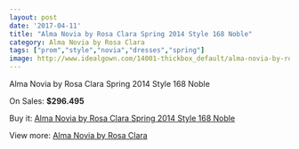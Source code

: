 ```yaml
---
layout: post
date: '2017-04-11'
title: "Alma Novia by Rosa Clara Spring 2014 Style 168 Noble"
category: Alma Novia by Rosa Clara
tags: ["prom","style","novia","dresses","spring"]
image: http://www.idealgown.com/14001-thickbox_default/alma-novia-by-rosa-clara-spring-2014-style-168-noble.jpg
---
```

Alma Novia by Rosa Clara Spring 2014 Style 168 Noble

On Sales: **$296.495**
<a href="https://www.idealgown.com/en/alma-novia-by-rosa-clara/5646-alma-novia-by-rosa-clara-spring-2014-style-168-noble.html"><amp-img layout="responsive" width="600" height="600" src="//www.idealgown.com/14001-thickbox_default/alma-novia-by-rosa-clara-spring-2014-style-168-noble.jpg" alt="Alma Novia by Rosa Clara Spring 2014 Style 168 Noble 0" /></a>
<a href="https://www.idealgown.com/en/alma-novia-by-rosa-clara/5646-alma-novia-by-rosa-clara-spring-2014-style-168-noble.html"><amp-img layout="responsive" width="600" height="600" src="//www.idealgown.com/14002-thickbox_default/alma-novia-by-rosa-clara-spring-2014-style-168-noble.jpg" alt="Alma Novia by Rosa Clara Spring 2014 Style 168 Noble 1" /></a>

Buy it: [Alma Novia by Rosa Clara Spring 2014 Style 168 Noble](https://www.idealgown.com/en/alma-novia-by-rosa-clara/5646-alma-novia-by-rosa-clara-spring-2014-style-168-noble.html "Alma Novia by Rosa Clara Spring 2014 Style 168 Noble")

View more: [Alma Novia by Rosa Clara](https://www.idealgown.com/en/82-alma-novia-by-rosa-clara "Alma Novia by Rosa Clara")